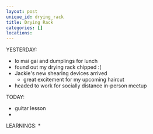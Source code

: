 ```yaml
---
layout: post
unique_id: drying_rack
title: Drying Rack
categories: []
locations: 
---
```


YESTERDAY:
* lo mai gai and dumplings for lunch
* found out my drying rack chipped :(
* Jackie's new shearing devices arrived
  * great excitement for my upcoming haircut
* headed to work for socially distance in-person meetup

TODAY:
* guitar lesson
* 

LEARNINGS:
* 
